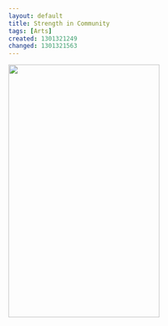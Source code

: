 ```yaml
---
layout: default
title: Strength in Community
tags: [Arts]
created: 1301321249
changed: 1301321563
---
```

<p>
	<img alt="" src="/files/arms.jpg" style="width: 299px; height: 500px; " /></p>
